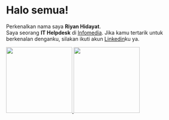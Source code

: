 # Halo semua! 
Perkenalkan nama saya **Riyan Hidayat**.\
Saya seorang **IT Helpdesk** di [Infomedia](https://www.infomedia.co.id/).
Jika kamu tertarik untuk berkenalan denganku, silakan ikuti akun [Linkedin](https://www.linkedin.com/in/riyan-hidayat/)ku ya.
 
<p align="left">
<a href="https://github.com/riyan1310">
  <img height="180em" src="https://github-readme-stats-eight-theta.vercel.app/api?username=gilangadhan&show_icons=true&theme=algolia&include_all_commits=true&count_private=true"/>
  <img height="180em" src="https://github-readme-stats-eight-theta.vercel.app/api/top-langs/?username=gilangadhan&layout=compact&langs_count=8&theme=algolia"/>
</a>
</p>
